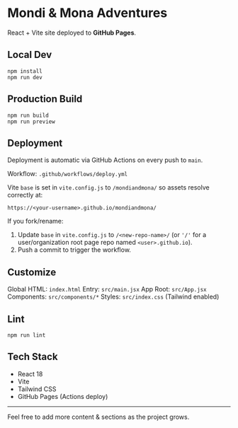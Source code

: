 # Mondi & Mona Adventures

React + Vite site deployed to **GitHub Pages**.

## Local Dev
```
npm install
npm run dev
```

## Production Build
```
npm run build
npm run preview
```

## Deployment
Deployment is automatic via GitHub Actions on every push to `main`.

Workflow: `.github/workflows/deploy.yml`

Vite `base` is set in `vite.config.js` to `/mondiandmona/` so assets resolve correctly at:
```
https://<your-username>.github.io/mondiandmona/
```

If you fork/rename:
1. Update `base` in `vite.config.js` to `/<new-repo-name>/` (or `'/'` for a user/organization root page repo named `<user>.github.io`).
2. Push a commit to trigger the workflow.

## Customize
Global HTML: `index.html`
Entry: `src/main.jsx`
App Root: `src/App.jsx`
Components: `src/components/*`
Styles: `src/index.css` (Tailwind enabled)

## Lint
```
npm run lint
```

## Tech Stack
- React 18
- Vite
- Tailwind CSS
- GitHub Pages (Actions deploy)

---
Feel free to add more content & sections as the project grows.
